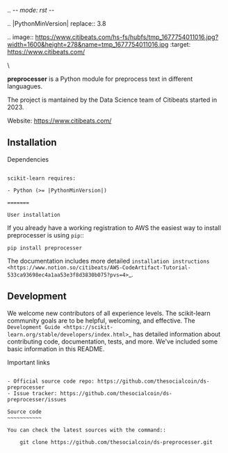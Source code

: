.. -*- mode: rst -*-

.. |PythonMinVersion| replace:: 3.8


.. image:: https://www.citibeats.com/hs-fs/hubfs/tmp_1677754011016.jpg?width=1600&height=278&name=tmp_1677754011016.jpg
  :target: https://www.citibeats.com/

\

**preprocesser** is a Python module for preprocess text in different languagues.

The project is mantained by the Data Science team of Citibeats started in 2023.

Website: https://www.citibeats.com/

Installation
------------

Dependencies
~~~~~~~~~~~~

scikit-learn requires:

- Python (>= |PythonMinVersion|)

=======

User installation
~~~~~~~~~~~~~~~~~

If you already have a working registration
to AWS the easiest way to install preprocesser is using ``pip``::

    pip install preprocesser


The documentation includes more detailed `installation instructions <https://www.notion.so/citibeats/AWS-CodeArtifact-Tutorial-533ca93698ec4a1aa53e3f8d3830b075?pvs=4>`_.


Development
-----------

We welcome new contributors of all experience levels. The scikit-learn
community goals are to be helpful, welcoming, and effective. The
`Development Guide <https://scikit-learn.org/stable/developers/index.html>`_
has detailed information about contributing code, documentation, tests, and
more. We've included some basic information in this README.

Important links
~~~~~~~~~~~~~~~

- Official source code repo: https://github.com/thesocialcoin/ds-preprocesser
- Issue tracker: https://github.com/thesocialcoin/ds-preprocesser/issues

Source code
~~~~~~~~~~~

You can check the latest sources with the command::

    git clone https://github.com/thesocialcoin/ds-preprocesser.git
